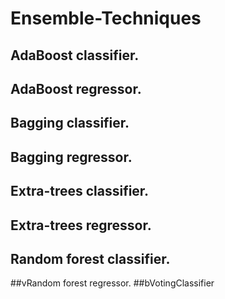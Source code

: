 # Ensemble-Techniques
## AdaBoost classifier.
## AdaBoost regressor.
## Bagging classifier.
## Bagging regressor.
## Extra-trees classifier.
## Extra-trees regressor.
## Random forest classifier.
##vRandom forest regressor.
##bVotingClassifier

